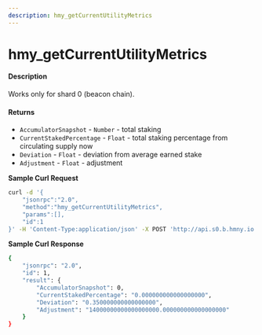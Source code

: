```yaml
---
description: hmy_getCurrentUtilityMetrics
---
```


# hmy\_getCurrentUtilityMetrics

#### Description

Works only for shard 0 \(beacon chain\).

#### Returns

* `AccumulatorSnapshot` - `Number` - total staking
* `CurrentStakedPercentage` - `Float` - total staking percentage from circulating supply now
* `Deviation` - `Float` - deviation from average earned stake
* `Adjustment` - `Float` - adjustment

**Sample Curl Request**

```bash
curl -d '{
    "jsonrpc":"2.0",
    "method":"hmy_getCurrentUtilityMetrics",
    "params":[],
    "id":1
}' -H 'Content-Type:application/json' -X POST 'http://api.s0.b.hmny.io'
```

**Sample Curl Response**

```bash
{
    "jsonrpc": "2.0",
    "id": 1,
    "result": {
        "AccumulatorSnapshot": 0,
        "CurrentStakedPercentage": "0.000000000000000000",
        "Deviation": "0.350000000000000000",
        "Adjustment": "14000000000000000000.000000000000000000"
    }
}
```


